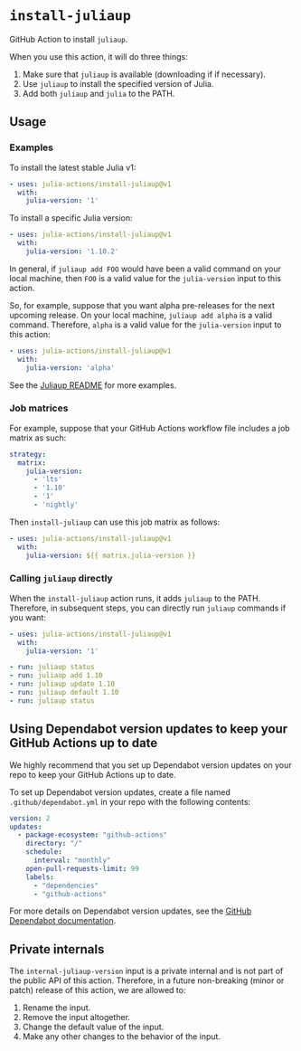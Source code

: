 # `install-juliaup`

GitHub Action to install `juliaup`.

When you use this action, it will do three things:

1. Make sure that `juliaup` is available (downloading if if necessary).
2. Use `juliaup` to install the specified version of Julia.
3. Add both `juliaup` and `julia` to the PATH.

## Usage

### Examples

To install the latest stable Julia v1:

```yaml
- uses: julia-actions/install-juliaup@v1
  with:
    julia-version: '1'
```

To install a specific Julia version:

```yaml
- uses: julia-actions/install-juliaup@v1
  with:
    julia-version: '1.10.2'
```

In general, if `juliaup add FOO` would have been a valid command on your local machine, then `FOO` is a valid value for the `julia-version` input to this action.

So, for example, suppose that you want alpha pre-releases for the next upcoming release. On your local machine, `juliaup add alpha` is a valid command. Therefore, `alpha` is a valid value for the `julia-version` input to this action:

```yaml
- uses: julia-actions/install-juliaup@v1
  with:
    julia-version: 'alpha'
```

See the [Juliaup README](https://github.com/JuliaLang/juliaup/blob/main/README.md#using-juliaup) for more examples.

### Job matrices

For example, suppose that your GitHub Actions workflow file includes a job matrix as such:

```yaml
strategy:
  matrix:
    julia-version:
      - 'lts'
      - '1.10'
      - '1'
      - 'nightly'
```

Then `install-juliaup` can use this job matrix as follows:

```yaml
- uses: julia-actions/install-juliaup@v1
  with:
    julia-version: ${{ matrix.julia-version }}
```

### Calling `juliaup` directly

When the `install-juliaup` action runs, it adds `juliaup` to the PATH. Therefore, in subsequent steps, you can directly run `juliaup` commands if you want:

```yaml
- uses: julia-actions/install-juliaup@v1
  with:
    julia-version: '1'

- run: juliaup status
- run: juliaup add 1.10
- run: juliaup update 1.10
- run: juliaup default 1.10
- run: juliaup status
```

## Using Dependabot version updates to keep your GitHub Actions up to date

We highly recommend that you set up Dependabot version updates on your repo to keep your GitHub Actions up to date.

To set up Dependabot version updates, create a file named `.github/dependabot.yml` in your repo with the following contents:

```yaml
version: 2
updates:
  - package-ecosystem: "github-actions"
    directory: "/"
    schedule:
      interval: "monthly"
    open-pull-requests-limit: 99
    labels:
      - "dependencies"
      - "github-actions"
```

For more details on Dependabot version updates, see the [GitHub Dependabot documentation](https://docs.github.com/en/code-security/dependabot/dependabot-version-updates).

## Private internals

The `internal-juliaup-version` input is a private internal and is not part of the public API of this action. Therefore, in a future non-breaking (minor or patch) release of this action, we are allowed to:
1. Rename the input.
2. Remove the input altogether.
3. Change the default value of the input.
4. Make any other changes to the behavior of the input.

